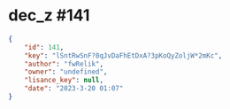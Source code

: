 
# dec_z #141
                
```JSON
{
    "id": 141,
    "key": "lSntRwSnF?0qJvDaFhEtDxA?3pKoQyZoljW*2mKc",
    "author": "fwRelik",
    "owner": "undefined",
    "lisance_key": null,
    "date": "2023-3-20 01:07"
}
```
    
